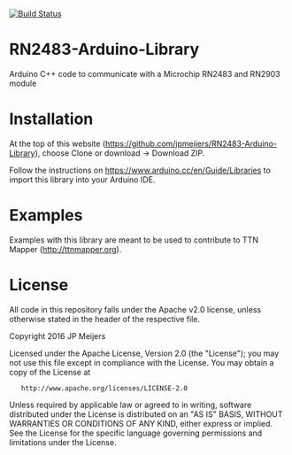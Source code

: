 [![Build Status](https://travis-ci.org/jpmeijers/RN2483-Arduino-Library.svg?branch=master)](https://travis-ci.org/jpmeijers/RN2483-Arduino-Library)

# RN2483-Arduino-Library
Arduino C++ code to communicate with a Microchip RN2483 and RN2903 module

# Installation
At the top of this website (https://github.com/jpmeijers/RN2483-Arduino-Library), choose Clone or download -> Download ZIP.

Follow the instructions on https://www.arduino.cc/en/Guide/Libraries to import this library into your Arduino IDE.

# Examples
Examples with this library are meant to be used to contribute to TTN Mapper (http://ttnmapper.org).

# License
All code in this repository falls under the Apache v2.0 license, unless otherwise stated in the header of the respective file.

   Copyright 2016 JP Meijers

   Licensed under the Apache License, Version 2.0 (the "License");
   you may not use this file except in compliance with the License.
   You may obtain a copy of the License at

       http://www.apache.org/licenses/LICENSE-2.0

   Unless required by applicable law or agreed to in writing, software
   distributed under the License is distributed on an "AS IS" BASIS,
   WITHOUT WARRANTIES OR CONDITIONS OF ANY KIND, either express or implied.
   See the License for the specific language governing permissions and
   limitations under the License.
